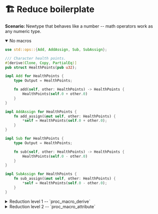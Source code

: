 # 🏗️ Reduce boilerplate

**Scenario:** Newtype that behaves like a number -- math operators work as any numeric type.

<details open>

<summary>No macros</summary>

```rust
use std::ops::{Add, AddAssign, Sub, SubAssign};

/// Character health points.
#[derive(Clone, Copy, PartialEq)]
pub struct HealthPoints(pub u32);

impl Add for HealthPoints {
    type Output = HealthPoints;

    fn add(self, other: HealthPoints) -> HealthPoints {
        HealthPoints(self.0 + other.0)
    }
}

impl AddAssign for HealthPoints {
    fn add_assign(&mut self, other: HealthPoints) {
        *self = HealthPoints(self.0 + other.0);
    }
}

impl Sub for HealthPoints {
    type Output = HealthPoints;

    fn sub(self, other: HealthPoints) -> HealthPoints {
        HealthPoints(self.0 - other.0)
    }
}

impl SubAssign for HealthPoints {
    fn sub_assign(&mut self, other: HealthPoints) {
        *self = HealthPoints(self.0 - other.0);
    }
}
```

</details>

<details>

<summary>Reduction level 1 -- `proc_macro_derive`</summary>

```rust,ignore
/// Character health points.
#[derive(
    derive_more::Add,
    derive_more::AddAssign,
    derive_more::Sub,
    derive_more::SubAssign,
    derive_more::Display,
    derive_more::From,
    Clone,
    Copy,
    PartialEq,
    Eq,
    PartialOrd,
    Ord,
    Hash,
)]
pub struct HealthPoints(pub u32);

/// Character skill points.
#[derive(
    derive_more::Add,
    derive_more::AddAssign,
    derive_more::Sub,
    derive_more::SubAssign,
    derive_more::Display,
    derive_more::From,
    Clone,
    Copy,
    PartialEq,
    Eq,
    PartialOrd,
    Ord,
    Hash,
)]
pub struct SkillPoints(pub u32);
```

</details>

<details>

<summary>Reduction level 2 -- `proc_macro_attribute`</summary>

```rust,ignore
use numeric_newtype_derive::numeric_newtype;

/// Character health points.
#[numeric_newtype]
pub struct HealthPoints(pub u32);

/// Character skill points.
#[numeric_newtype]
pub struct SkillPoints(pub u32);
```

</details>
